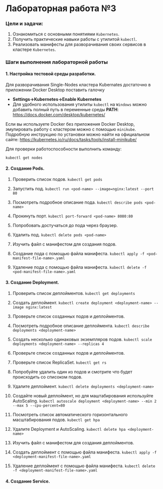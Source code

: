 # Лабораторная работа №3

### Цели и задачи:
1. Ознакомиться с основными понятиями `Kubernetes`.
2. Получить практические навыки работы с утилитой `kubectl`.
3. Реализовать манифесты для разворачивания своих сервисов в кластере `Kubernetes`.

### Шаги выполнения лабораторной работы

#### 1. Настройка тестовой среды разработки.

Для разворачивания Single-Nodes кластера Kubernates достаточно в приложении Docker Desktop поставить галочку 
- **Settings->Kubernetes->Enable Kubernetes**
- Для удобного использования утилиты `kubectl` на `Windows` можно добавить полный путь в переменные среды **PATH**: https://docs.docker.com/desktop/kubernetes/

Если вы используете Docker без приложения Docker Desktop, эмулировать работу с кластером можно с помощью `minikube`. Подробную инструкцию по установки можно найти на официальном сайте: https://kubernetes.io/ru/docs/tasks/tools/install-minikube/

Для проверки работоспособности выполнить команду:

`kubectl get nodes`

#### 2. Создание Pods.

1. Проверить список подов. `kubectl get pods`

2. Запустить под. `kubectl run <pod-name> --image=nginx:latest --port 80`

3. Посмотреть подробное описание пода. `kubectl describe pods <pod-name>`

4. Прокинуть порт. `kubectl port-forward <pod-name> 8080:80`

5. Попробовать достучаться до пода через браузер.

6. Удалить под. `kubectl delete pods <pod-name>`

7. Изучить файл с манифестом для создания подов.

8. Создание пода с помощью файла манифеста. `kubectl apply -f <pod-manifest-file-name>.yaml`

9. Удаление пода с помощью файла манифеста. `kubectl delete -f <pod-manifest-file-name>.yaml`

#### 3. Создание Deployment.

1. Проверить список деплойментов. `kubectl get deployments`

2. Создать деплоймент. `kubectl create deployment <deployment-name> --image nginx:latest`

3. Проверьте список созданных подов и деплойментов.

4. Посмотреть подробное описание деплоймента. `kubectl describe deployments <deployment-name>`

5. Создать несколько одинаковых экземпляров подов. `kubectl scale deployments <deployment-name> --replicas 4`

6. Проверьте список созданных подов и деплойментов.

7. Проверьте список ReplicaSet. `kubectl get rs`

8. Попробуйте удалить один из подов и смотрите что будет происходить со списоком подов.

9. Удалите деплоймент. `kubectl delete deployments <deployment-name>`

10. Создайте новый деплоймент, но для маштабирования используйте AutoScaling. `kubectl autoscale deployment <deployment-name> --min 2 --max 5 --cpu-percent=80`

11. Посмотреть список автоматического горизонтального масштабирования подов. `kubectl get hpa`

12. Удалите Deployment и AutoScaling. `kubectl delete hpa <deployment-name>`

13. Изучить файл с манифестом для создания деплойментов.

14. Создать деплоймент с помощью файла манифеста. `kubectl apply -f <deployment-manifest-file-name>.yaml`

15. Удаление деплоймент с помощью файла манифеста. `kubectl delete -f <deployment-manifest-file-name>.yaml`

#### 4. Создание Service.

